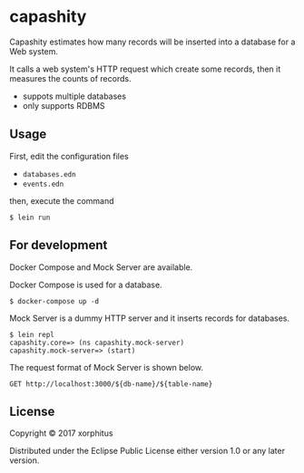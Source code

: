 # capashity

Capashity estimates how many records will be inserted into a database for a Web system.

It calls a web system's HTTP request  which create some records, then it measures the counts of records.

* suppots multiple databases
* only supports RDBMS

## Usage

First, edit the configuration files

* `databases.edn`
* `events.edn`

then, execute the command

```
$ lein run
```

## For development

Docker Compose and Mock Server are available.

Docker Compose is used for a database.

```
$ docker-compose up -d
```

Mock Server is a dummy HTTP server and it inserts records for databases.

```
$ lein repl
capashity.core=> (ns capashity.mock-server)
capashity.mock-server=> (start)
```

The request format of Mock Server is shown below.

```
GET http://localhost:3000/${db-name}/${table-name}
```

## License

Copyright © 2017 xorphitus

Distributed under the Eclipse Public License either version 1.0 or any later version.

